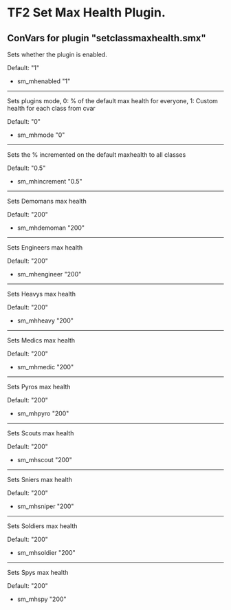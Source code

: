 # TF2 Set Max Health Plugin.

## ConVars for plugin "setclassmaxhealth.smx"

Sets whether the plugin is enabled.

Default: "1"
- sm_mhenabled "1"
---
Sets plugins mode, 0: % of the default max health for everyone, 1: Custom health for each class from cvar

Default: "0"
- sm_mhmode "0"
---

Sets the % incremented on the default maxhealth to all classes

Default: "0.5"
- sm_mhincrement "0.5"
---

Sets Demomans max health

Default: "200"
- sm_mhdemoman "200"
---

Sets Engineers max health

Default: "200"
- sm_mhengineer "200"
---

Sets Heavys max health

Default: "200"
- sm_mhheavy "200"
---

Sets Medics max health

Default: "200"
- sm_mhmedic "200"
---

Sets Pyros max health

Default: "200"
- sm_mhpyro "200"
---

Sets Scouts max health

Default: "200"
- sm_mhscout "200"
---

Sets Sniers max health

Default: "200"
- sm_mhsniper "200"
---

Sets Soldiers max health

Default: "200"
- sm_mhsoldier "200"
---

Sets Spys  max health

Default: "200"
- sm_mhspy "200"
